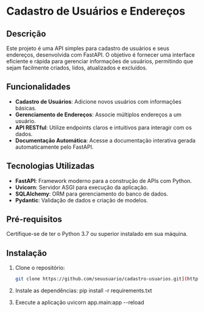 # Cadastro de Usuários e Endereços

## Descrição

Este projeto é uma API simples para cadastro de usuários e seus endereços, desenvolvida com FastAPI. O objetivo é fornecer uma interface eficiente e rápida para gerenciar informações de usuários, permitindo que sejam facilmente criados, lidos, atualizados e excluídos.

## Funcionalidades

- **Cadastro de Usuários**: Adicione novos usuários com informações básicas.
- **Gerenciamento de Endereços**: Associe múltiplos endereços a um usuário.
- **API RESTful**: Utilize endpoints claros e intuitivos para interagir com os dados.
- **Documentação Automática**: Acesse a documentação interativa gerada automaticamente pelo FastAPI.

## Tecnologias Utilizadas

- **FastAPI**: Framework moderno para a construção de APIs com Python.
- **Uvicorn**: Servidor ASGI para execução da aplicação.
- **SQLAlchemy**: ORM para gerenciamento do banco de dados.
- **Pydantic**: Validação de dados e criação de modelos.

## Pré-requisitos

Certifique-se de ter o Python 3.7 ou superior instalado em sua máquina.

## Instalação

1. Clone o repositório:

   ```bash
   git clone https://github.com/seuusuario/cadastro-usuarios.git](https://github.com/cafecomdeploy/Plataforma-de-Cadastros.git)

2. Instale as dependências:
  pip install -r requirements.txt

3. Execute a aplicação
  uvicorn app.main:app --reload
